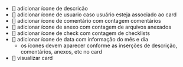 - [] adicionar ícone de descricão
- [] adicionar ícone de usuario caso usuário esteja associado ao card
- [] adicionar ícone de comentário com contagem comentários
- [] adicionar ícone de anexo com contagem de arquivos anexados
- [] adicionar ícone de check com contagem de checklists
- [] adicionar ícone de data com informação do mês e dia
  - os ícones devem aparecer conforme as inserções de descrição, comentários, anexos, etc no card
- [] visualizar card
